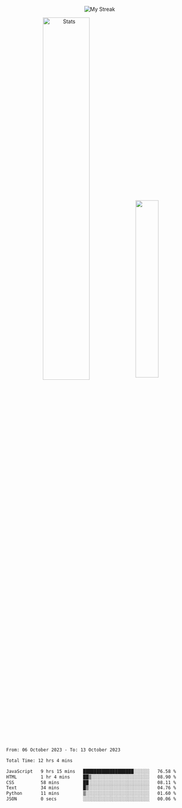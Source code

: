 <p align="center">
<picture>
  <source media="(prefers-color-scheme: dark)" srcset="http://github-readme-streak-stats.herokuapp.com?user=semolik&theme=dark&hide_border=true&background=DD272700">
  <img alt="My Streak" src="http://github-readme-streak-stats.herokuapp.com?user=semolik&hide_border=true">
</picture>
</p>
<div align="center">
  <picture>
    <source media="(prefers-color-scheme: dark)" srcset="https://github-readme-stats.vercel.app/api?username=semolik&show_icons=true&bg_color=DD272700&hide_border=true&theme=dark">
        <img alt="Stats" src="https://github-readme-stats.vercel.app/api?username=semolik&show_icons=true&bg_color=DD272700&hide_border=true" width="50%" >
  </picture>
  <sup>
  <picture>
  <source media="(prefers-color-scheme: dark)" srcset="https://github-readme-stats.vercel.app/api/top-langs/?username=semolik&layout=compact&hide_border=true&bg_color=DD272700&theme=dark">
  <img src="https://github-readme-stats.vercel.app/api/top-langs/?username=semolik&layout=compact&hide_border=true" width="35%" />
  </picture>
  </sup>
</div>
<!--START_SECTION:waka-->

```txt
From: 06 October 2023 - To: 13 October 2023

Total Time: 12 hrs 4 mins

JavaScript   9 hrs 15 mins   ███████████████████░░░░░░   76.58 %
HTML         1 hr 4 mins     ██▒░░░░░░░░░░░░░░░░░░░░░░   08.90 %
CSS          58 mins         ██░░░░░░░░░░░░░░░░░░░░░░░   08.11 %
Text         34 mins         █▒░░░░░░░░░░░░░░░░░░░░░░░   04.76 %
Python       11 mins         ▒░░░░░░░░░░░░░░░░░░░░░░░░   01.60 %
JSON         0 secs          ░░░░░░░░░░░░░░░░░░░░░░░░░   00.06 %
```

<!--END_SECTION:waka-->

